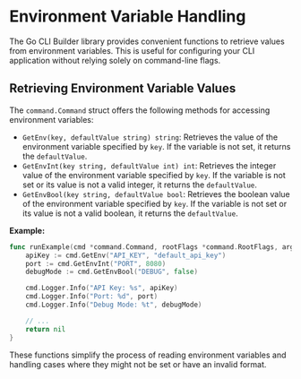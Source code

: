 # Environment Variable Handling

The Go CLI Builder library provides convenient functions to retrieve values 
from environment variables. This is useful for configuring your CLI application 
without relying solely on command-line flags.

## Retrieving Environment Variable Values

The `command.Command` struct offers the following methods for accessing 
environment variables:

- `GetEnv(key, defaultValue string) string`: Retrieves the value of the environment variable specified by `key`. If the variable is not set, it returns the `defaultValue`.
- `GetEnvInt(key string, defaultValue int) int`: Retrieves the integer value of the environment variable specified by `key`. If the variable is not set or its value is not a valid integer, it returns the `defaultValue`.
- `GetEnvBool(key string, defaultValue bool`: Retrieves the boolean value of the environment variable specified by `key`. If the variable is not set or its value is not a valid boolean, it returns the `defaultValue`.

**Example:**

```go
func runExample(cmd *command.Command, rootFlags *command.RootFlags, args []string) error {
	apiKey := cmd.GetEnv("API_KEY", "default_api_key")
	port := cmd.GetEnvInt("PORT", 8080)
	debugMode := cmd.GetEnvBool("DEBUG", false)

	cmd.Logger.Info("API Key: %s", apiKey)
	cmd.Logger.Info("Port: %d", port)
	cmd.Logger.Info("Debug Mode: %t", debugMode)

	// ...
	return nil
}
```

These functions simplify the process of reading environment variables and 
handling cases where they might not be set or have an invalid format.